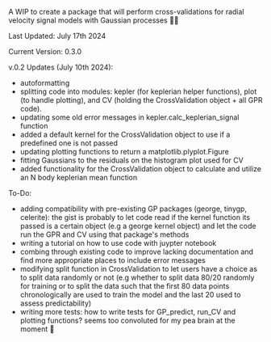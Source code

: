A WIP to create a package that will perform cross-validations for radial velocity signal models with Gaussian processes 💃🕺


Last Updated: July 17th 2024

Current Version: 0.3.0

v.0.2 Updates (July 10th 2024):
* autoformatting
* splitting code into modules: kepler (for keplerian helper functions), plot (to handle plotting), and CV (holding the CrossValidation object + all GPR code). 
* updating some old error messages in kepler.calc_keplerian_signal function
* added a default kernel for the CrossValidation object to use if a predefined one is not passed
* updating plotting functions to return a matplotlib.plyplot.Figure
* fitting Gaussians to the residuals on the histogram plot used for CV
* added functionality for the CrossValidation object to calculate and utilize an N body keplerian mean function 

To-Do:
* adding compatibility with pre-existing GP packages (george, tinygp, celerite): the gist is probably to let code read if the kernel function its passed is a certain object (e.g a george kernel object) and let the code run the GPR and CV using that package's methods
* writing a tutorial on how to use code with juypter notebook
* combing through existing code to improve lacking documentation and find more appropriate places to include error messages
* modifying split function in CrossValidation to let users have a choice as to split data randomly or not (e.g whether to split data 80/20 randomly for training or to split the data such that the first 80 data points chronologically are used to train the model and the last 20 used to assess predictability)
* writing more tests: how to write tests for GP_predict, run_CV and plotting functions? seems too convoluted for my pea brain at the moment 🫨
